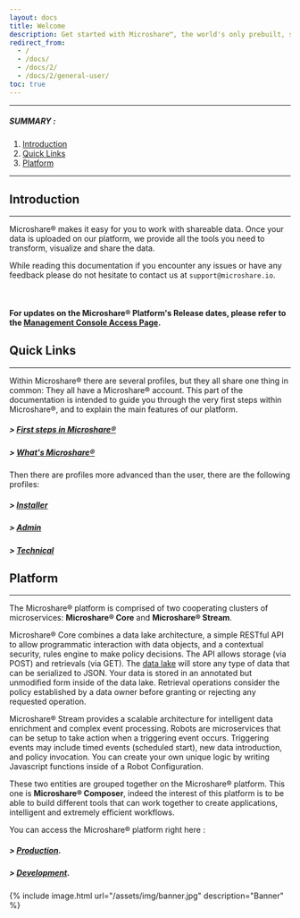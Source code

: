 ```yaml
---
layout: docs
title: Welcome
description: Get started with Microshare™, the world's only prebuilt, scalable data management and sharing solution for IoT.
redirect_from:
  - /
  - /docs/
  - /docs/2/
  - /docs/2/general-user/
toc: true
---
```


---------------------------------------

##### SUMMARY : 

1. [Introduction](./#introduction)
2. [Quick Links](./#quick-links)
3. [Platform](./#platform)

---------------------------------------



## Introduction
---------------------------------------

Microshare® makes it easy for you to work with shareable data. Once your data is uploaded on our platform, we provide all the tools you need to transform, visualize and share the data.

While reading this documentation if you encounter any issues or have any feedback please do not hesitate to contact us at `support@microshare.io`.  

&nbsp;
&nbsp;
&nbsp;


#### For updates on the Microshare® Platform's Release dates, please refer to the [Management Console Access Page](https://www.microshare.io/management-console-access/).


## Quick Links
---------------------------------------

Within Microshare® there are several profiles, but they all share one thing in common: They all have a Microshare® account. 
This part of the documentation is intended to guide you through the very first steps within Microshare®, and to explain the main features of our platform. 

#####  > [First steps in Microshare®](../quick-start/create-an-account)
#####  > [What's Microshare®](../meet-microshare/technical-overview)

Then there are profiles more advanced than the user, there are the following profiles: 

#####  > [Installer](../../installer/quick-start/overview)
#####  > [Admin](../../admin/admin-management/overview)
#####  > [Technical](../../technical/quick-start/overview)

## Platform
---------------------------------------

The Microshare® platform is comprised of two cooperating clusters of microservices: **Microshare® Core** and **Microshare® Stream**.

Microshare® Core combines a data lake architecture, a simple RESTful API to allow programmatic interaction with data objects, and a contextual security, rules engine to make policy decisions. 
The API allows storage (via POST) and retrievals (via GET). The [data lake](https://en.wikipedia.org/wiki/Data_lake) will store any type of data that can be serialized to JSON. Your data is stored in an annotated but unmodified form inside of the data lake. Retrieval operations consider the policy established by a data owner before granting or rejecting any requested operation.

Microshare® Stream provides a scalable architecture for intelligent data enrichment and complex event processing. 
Robots are microservices that can be setup to take action when a triggering event occurs. 
Triggering events may include timed events (scheduled start), new data introduction, and policy invocation. 
You can create your own unique logic by writing Javascript functions inside of a Robot Configuration.

These two entities are grouped together on the Microshare® platform. This one is **Microshare® Composer**, indeed the interest of this platform is to be able to build different tools that can work together to create applications, intelligent and extremely efficient workflows.

You can access the Microshare® platform right here : 

#####  > [Production](https://app.microshare.io/composer).
#####  > [Development](https://dapp.microshare.io/composer).

{% include image.html url="/assets/img/banner.jpg" description="Banner" %}
